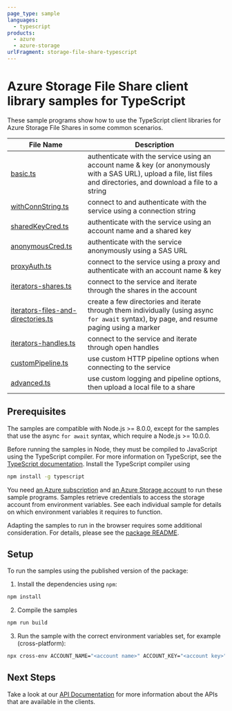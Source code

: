 ```yaml
---
page_type: sample
languages:
  - typescript
products:
  - azure
  - azure-storage
urlFragment: storage-file-share-typescript
---
```


# Azure Storage File Share client library samples for TypeScript

These sample programs show how to use the TypeScript client libraries for Azure Storage File Shares in some common scenarios.

| **File Name**                                                         | **Description**                                                                                                                                                       |
| --------------------------------------------------------------------- | --------------------------------------------------------------------------------------------------------------------------------------------------------------------- |
| [basic.ts][basic]                                                     | authenticate with the service using an account name & key (or anonymously with a SAS URL), upload a file, list files and directories, and download a file to a string |
| [withConnString.ts][withconnstring]                                   | connect to and authenticate with the service using a connection string                                                                                                |
| [sharedKeyCred.ts][sharedkeycred]                                     | authenticate with the service using an account name and a shared key                                                                                                  |
| [anonymousCred.ts][anonymouscred]                                     | authenticate with the service anonymously using a SAS URL                                                                                                             |
| [proxyAuth.ts][proxyauth]                                             | connect to the service using a proxy and authenticate with an account name & key                                                                                      |
| [iterators-shares.ts][iterators-shares]                               | connect to the service and iterate through the shares in the account                                                                                                  |
| [iterators-files-and-directories.ts][iterators-files-and-directories] | create a few directories and iterate through them individually (using async `for await` syntax), by page, and resume paging using a marker                            |
| [iterators-handles.ts][iterators-handles]                             | connect to the service and iterate through open handles                                                                                                               |
| [customPipeline.ts][custompipeline]                                   | use custom HTTP pipeline options when connecting to the service                                                                                                       |
| [advanced.ts][advanced]                                               | use custom logging and pipeline options, then upload a local file to a share                                                                                          |

## Prerequisites

The samples are compatible with Node.js >= 8.0.0, except for the samples that use the async `for await` syntax, which require a Node.js >= 10.0.0.

Before running the samples in Node, they must be compiled to JavaScript using the TypeScript compiler. For more information on TypeScript, see the [TypeScript documentation][typescript]. Install the TypeScript compiler using

```bash
npm install -g typescript
```

You need [an Azure subscription][freesub] and [an Azure Storage account][azstorage] to run these sample programs. Samples retrieve credentials to access the storage account from environment variables. See each individual sample for details on which environment variables it requires to function.

Adapting the samples to run in the browser requires some additional consideration. For details, please see the [package README][package].

## Setup

To run the samples using the published version of the package:

1. Install the dependencies using `npm`:

```bash
npm install
```

2. Compile the samples

```bash
npm run build
```

3. Run the sample with the correct environment variables set, for example (cross-platform):

```bash
npx cross-env ACCOUNT_NAME="<account name>" ACCOUNT_KEY="<account key>" node dist/basic.js
```

## Next Steps

Take a look at our [API Documentation][apiref] for more information about the APIs that are available in the clients.

[basic]: https://github.com/Azure/azure-sdk-for-js/tree/master/sdk/storage/storage-file-share/samples/typescript/basic.ts
[proxyauth]: https://github.com/Azure/azure-sdk-for-js/tree/master/sdk/storage/storage-file-share/samples/typescript/proxyAuth.ts
[withconnstring]: https://github.com/Azure/azure-sdk-for-js/tree/master/sdk/storage/storage-file-share/samples/typescript/withConnString.ts
[iterators-files-and-directories]: https://github.com/Azure/azure-sdk-for-js/tree/master/sdk/storage/storage-file-share/samples/typescript/iterators-files-and-directories.ts
[sharedkeycred]: https://github.com/Azure/azure-sdk-for-js/tree/master/sdk/storage/storage-file-share/samples/typescript/sharedKeyCred.ts
[anonymouscred]: https://github.com/Azure/azure-sdk-for-js/tree/master/sdk/storage/storage-file-share/samples/typescript/anonymousCred.ts
[iterators-handles]: https://github.com/Azure/azure-sdk-for-js/tree/master/sdk/storage/storage-file-share/samples/typescript/iterators-handles.ts
[custompipeline]: https://github.com/Azure/azure-sdk-for-js/tree/master/sdk/storage/storage-file-share/samples/typescript/customPipeline.ts
[advanced]: https://github.com/Azure/azure-sdk-for-js/tree/master/sdk/storage/storage-file-share/samples/typescript/advanced.ts
[iterators-shares]: https://github.com/Azure/azure-sdk-for-js/tree/master/sdk/storage/storage-file-share/samples/typescript/iterators-shares.ts
[apiref]: https://docs.microsoft.com/javascript/api/@azure/storage-file-share
[azstorage]: https://docs.microsoft.com/azure/storage/common/storage-account-overview
[freesub]: https://azure.microsoft.com/free/
[package]: https://github.com/Azure/azure-sdk-for-js/tree/master/sdk/storage/storage-file-share/README.md
[typescript]: https://www.typescriptlang.org/docs/home.html

